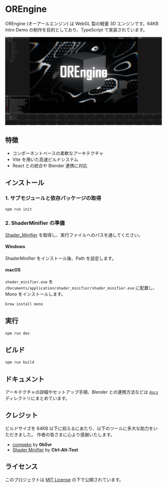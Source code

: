 # OREngine

OREngine (オーアールエンジン) は WebGL 製の軽量 3D エンジンです。64KB Intro Demo の制作を目的としており、TypeScript で実装されています。

![OREngine screen shot](./screenshot/OREngine.png)

## 特徴

- コンポーネントベースの柔軟なアーキテクチャ
- Vite を用いた高速ビルドシステム
- React との統合や Blender 連携に対応

## インストール

### 1. サブモジュールと依存パッケージの取得

```bash
npm run init
```

### 2. ShaderMinifier の準備

[Shader_Minifier](https://github.com/laurentlb/Shader_Minifier) を取得し、実行ファイルへのパスを通してください。

#### Windows

ShaderMinifier をインストール後、Path を設定します。

#### macOS

`shader_minifier.exe` を `/Documents/application/shader_minifier/shader_minifier.exe` に配置し、Mono をインストールします。

```bash
brew install mono
```

## 実行

```bash
npm run dev
```

## ビルド

```bash
npm run build
```

## ドキュメント

アーキテクチャの詳細やセットアップ手順、Blender との連携方法などは [`docs`](./docs/README.md) ディレクトリにまとめています。

## クレジット

ビルドサイズを 64KB 以下に抑えるにあたり、以下のツールに多大な助力をいただきました。
作者の皆さまに心より感謝いたします。

- [compeko](https://gist.github.com/0b5vr/09ee96ca2efbe5bf9d64dad7220e923b) by **0b5vr**
- [Shader Minifier](https://github.com/laurentlb/shader-minifier?tab=readme-ov-file) by **Ctrl-Alt-Test**

## ライセンス

このプロジェクトは [MIT License](./LICENSE) の下で公開されています。
